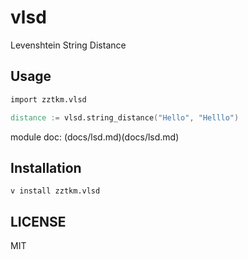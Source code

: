 # vlsd

Levenshtein String Distance

## Usage

```v
import zztkm.vlsd

distance := vlsd.string_distance("Hello", "Helllo")
```

module doc: (docs/lsd.md)(docs/lsd.md)

## Installation

```
v install zztkm.vlsd
```

## LICENSE

MIT
